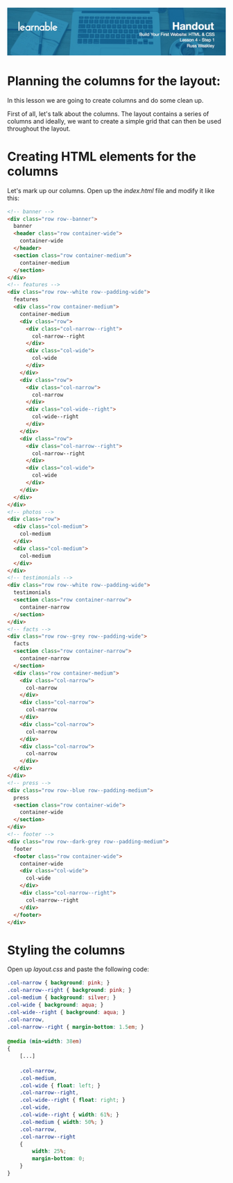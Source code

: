 ![](headers/head4.1.jpg)
# Planning the columns for the layout:

In this lesson we are going to create columns and do some clean up.

First of all, let's talk about the columns. The layout contains a series of columns and ideally, we want to create a simple grid that can then be used throughout the layout.

# Creating HTML elements for the columns

Let's mark up our columns. Open up the *index.html* file and modify it like this:

```html
<!-- banner -->
<div class="row row--banner">
  banner
  <header class="row container-wide">
    container-wide
  </header>
  <section class="row container-medium">
    container-medium
  </section>
</div>
<!-- features -->
<div class="row row--white row--padding-wide">
  features
  <div class="row container-medium">
    container-medium
    <div class="row">
      <div class="col-narrow--right">
        col-narrow--right
      </div>
      <div class="col-wide">
        col-wide
      </div>
    </div>
    <div class="row">
      <div class="col-narrow">
        col-narrow
      </div>
      <div class="col-wide--right">
        col-wide--right
      </div>
    </div>
    <div class="row">
      <div class="col-narrow--right">
        col-narrow--right
      </div>
      <div class="col-wide">
        col-wide
      </div>
    </div>
  </div>
</div>
<!-- photos -->
<div class="row">
  <div class="col-medium">
    col-medium
  </div>
  <div class="col-medium">
    col-medium
  </div>
</div>
<!-- testimonials -->
<div class="row row--white row--padding-wide">
  testimonials
  <section class="row container-narrow">
    container-narrow
  </section>
</div>
<!-- facts -->
<div class="row row--grey row--padding-wide">
  facts
  <section class="row container-narrow">
    container-narrow
  </section>
  <div class="row container-medium">
    <div class="col-narrow">
      col-narrow
    </div>
    <div class="col-narrow">
      col-narrow
    </div>
    <div class="col-narrow">
      col-narrow
    </div>
    <div class="col-narrow">
      col-narrow
    </div>
  </div>
</div>
<!-- press -->
<div class="row row--blue row--padding-medium">
  press
  <section class="row container-wide">
    container-wide
  </section>
</div>
<!-- footer -->
<div class="row row--dark-grey row--padding-medium">
  footer
  <footer class="row container-wide">
    container-wide
    <div class="col-wide">
      col-wide
    </div>
    <div class="col-narrow--right">
      col-narrow--right
    </div>
  </footer>
</div>
```
# Styling the columns

Open up *layout.css* and paste the following code:

```css
.col-narrow { background: pink; }
.col-narrow--right { background: pink; }
.col-medium { background: silver; }
.col-wide { background: aqua; }
.col-wide--right { background: aqua; }
.col-narrow,
.col-narrow--right { margin-bottom: 1.5em; }

@media (min-width: 38em)
{
	[...]

	.col-narrow,
	.col-medium,
	.col-wide { float: left; }
	.col-narrow--right,
	.col-wide--right { float: right; }
	.col-wide,
	.col-wide--right { width: 61%; }
	.col-medium { width: 50%; }
	.col-narrow,
	.col-narrow--right
	{
		width: 25%;
		margin-bottom: 0;
	}
}
```